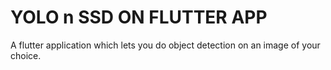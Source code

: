# YOLO n SSD ON FLUTTER APP 

A flutter application which lets you do object detection on an image of your choice. 

